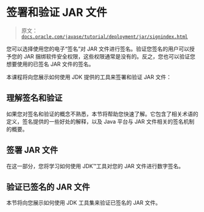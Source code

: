 # 签署和验证 JAR 文件

> 原文：[`docs.oracle.com/javase/tutorial/deployment/jar/signindex.html`](https://docs.oracle.com/javase/tutorial/deployment/jar/signindex.html)

您可以选择使用您的电子“签名”对 JAR 文件进行签名。验证您签名的用户可以授予您的 JAR 捆绑软件安全权限，这些权限通常是没有的。反之，您也可以验证您想要使用的已签名 JAR 文件的签名。

本课程将向您展示如何使用 JDK 提供的工具来签署和验证 JAR 文件：

## 理解签名和验证

如果您对签名和验证的概念不熟悉，本节将帮助您快速了解。它包含了相关术语的定义，签名提供的一些好处的解释，以及 Java 平台与 JAR 文件相关的签名机制的概要。

## 签署 JAR 文件

在这一部分，您将学习如何使用 JDK™工具对您的 JAR 文件进行数字签名。

## 验证已签名的 JAR 文件

本节将向您展示如何使用 JDK 工具集来验证已签名的 JAR 文件。
